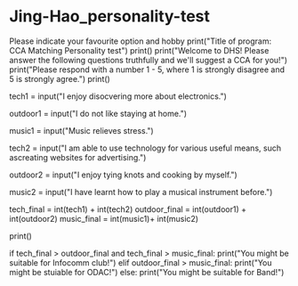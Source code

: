 # Jing-Hao_personality-test
Please indicate your favourite option and hobby
print("Title of program: CCA Matching Personality test")
print()
print("Welcome to DHS! Please answer the following questions truthfully and we'll suggest a CCA for you!")
print("Please respond with a number 1 - 5, where 1 is strongly disagree and 5 is strongly agree.")
print()

tech1 = input("I enjoy disocvering more about electronics.")

outdoor1 = input("I do not like staying at home.")

music1 = input("Music relieves stress.")

tech2 = input("I am able to use technology for various useful means, such ascreating websites for advertising.")

outdoor2 = input("I enjoy tying knots and cooking by myself.")

music2 = input("I have learnt how to play a musical instrument before.")


tech_final = int(tech1) + int(tech2)
outdoor_final = int(outdoor1) + int(outdoor2)
music_final = int(music1)+ int(music2)

print()

if tech_final > outdoor_final and tech_final > music_final:
  print("You might be suitable for Infocomm club!")
elif outdoor_final > music_final:
  print("You might be stuiable for ODAC!")
else:
  print("You might be suitable for Band!")

  

